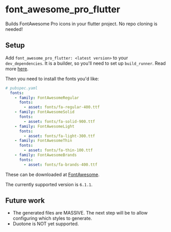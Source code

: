 # font_awesome_pro_flutter

Builds FontAwesome Pro icons in your flutter project. No repo cloning is needed!

## Setup

Add `font_awesome_pro_flutter: <latest version>` to your `dev_dependencies`. 
It is a builder, so you'll need to set up `build_runner`. Read more [here](https://pub.dev/packages/build_runner).

Then you need to install the fonts you'd like:

```yaml
# pubspec.yaml
  fonts:
    - family: FontAwesomeRegular
      fonts:
        - asset: fonts/fa-regular-400.ttf
    - family: FontAwesomeSolid
      fonts:
        - asset: fonts/fa-solid-900.ttf
    - family: FontAwesomeLight
      fonts:
        - asset: fonts/fa-light-300.ttf
    - family: FontAwesomeThin
      fonts:
        - asset: fonts/fa-thin-100.ttf
    - family: FontAwesomeBrands
      fonts:
        - asset: fonts/fa-brands-400.ttf
```

These can be downloaded at [FontAwesome](https://fontawesome.com/download).

The currently supported version is `6.1.1`.

## Future work

* The generated files are MASSIVE. The next step will be to allow configuring which styles to generate.
* Duotone is NOT yet supported.

